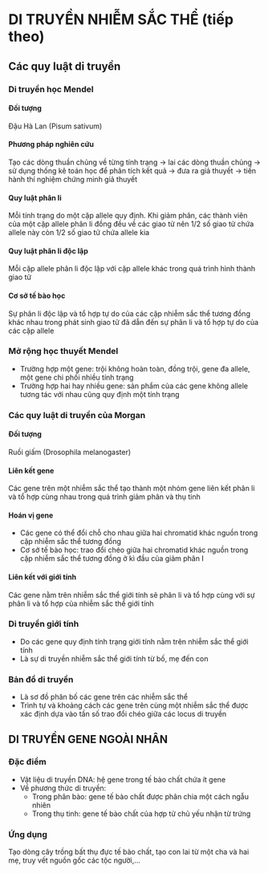 # DI TRUYỀN NHIỄM SẮC THỂ (tiếp theo)

## Các quy luật di truyền

### Di truyền học Mendel

#### Đối tượng
Đậu Hà Lan (Pisum sativum)

#### Phương pháp nghiên cứu
Tạo các dòng thuần chủng về từng tính trạng → lai các dòng thuần chủng → sử dụng thống kê toán học để phân tích kết quả → đưa ra giả thuyết → tiến hành thí nghiệm chứng minh giả thuyết

#### Quy luật phân li
Mỗi tính trạng do một cặp allele quy định. Khi giảm phân, các thành viên của một cặp allele phân li đồng đều về các giao tử nên 1/2 số giao tử chứa allele này còn 1/2 số giao tử chứa allele kia

#### Quy luật phân li độc lập
Mỗi cặp allele phân li độc lập với cặp allele khác trong quá trình hình thành giao tử

#### Cơ sở tế bào học
Sự phân li độc lập và tổ hợp tự do của các cặp nhiễm sắc thể tương đồng khác nhau trong phát sinh giao tử đã dẫn đến sự phân li và tổ hợp tự do của các cặp allele

### Mở rộng học thuyết Mendel
- Trường hợp một gene: trội không hoàn toàn, đồng trội, gene đa allele, một gene chi phối nhiều tính trạng
- Trường hợp hai hay nhiều gene: sản phẩm của các gene không allele tương tác với nhau cũng quy định một tính trạng

### Các quy luật di truyền của Morgan

#### Đối tượng
Ruồi giấm (Drosophila melanogaster)

#### Liên kết gene
Các gene trên một nhiễm sắc thể tạo thành một nhóm gene liên kết phân li và tổ hợp cùng nhau trong quá trình giảm phân và thụ tinh

#### Hoán vị gene
- Các gene có thể đổi chỗ cho nhau giữa hai chromatid khác nguồn trong cặp nhiễm sắc thể tương đồng
- Cơ sở tế bào học: trao đổi chéo giữa hai chromatid khác nguồn trong cặp nhiễm sắc thể tương đồng ở kì đầu của giảm phân I

#### Liên kết với giới tính
Các gene nằm trên nhiễm sắc thể giới tính sẽ phân li và tổ hợp cùng với sự phân li và tổ hợp của nhiễm sắc thể giới tính

### Di truyền giới tính
- Do các gene quy định tính trạng giới tính nằm trên nhiễm sắc thể giới tính
- Là sự di truyền nhiễm sắc thể giới tính từ bố, mẹ đến con

### Bản đồ di truyền
- Là sơ đồ phân bố các gene trên các nhiễm sắc thể
- Trình tự và khoảng cách các gene trên cùng một nhiễm sắc thể được xác định dựa vào tần số trao đổi chéo giữa các locus di truyền

## DI TRUYỀN GENE NGOÀI NHÂN

### Đặc điểm
- Vật liệu di truyền DNA: hệ gene trong tế bào chất chứa ít gene
- Về phương thức di truyền:
  + Trong phân bào: gene tế bào chất được phân chia một cách ngẫu nhiên
  + Trong thụ tinh: gene tế bào chất của hợp tử chủ yếu nhận từ trứng

### Ứng dụng
Tạo dòng cây trồng bất thụ đực tế bào chất, tạo con lai từ một cha và hai mẹ, truy vết nguồn gốc các tộc người,...
